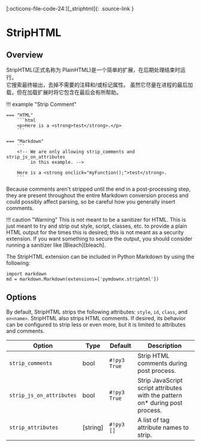 [:octicons-file-code-24:][_striphtml]{: .source-link }

# StripHTML

## Overview

StripHTML(正式名称为 PlainHTML)是一个简单的扩展，在后期处理结束时运行。  
它搜索最终输出，去掉不需要的注释和/或标记属性。
虽然它尽量在进程的最后加载，但在加载扩展时将它包含在最后会有所帮助。

!!! example "Strip Comment"

    === "HTML"
        ```html
        <p>Here is a <strong>test</strong>.</p>
        ```

    === "Markdown"
        ```
        <!-- We are only allowing strip_comments and strip_js_on_attributes
             in this example. -->

        Here is a <strong onclick="myFunction();">test</strong>.
        ```

Because comments aren't stripped until the end in a post-processing step, they are present throughout the entire
Markdown conversion process and could possibly affect parsing, so be careful how you generally insert comments.

!!! caution "Warning"
This is not meant to be a sanitizer for HTML. This is just meant to try and strip out style, script, classes, etc.
to provide a plain HTML output for the times this is desired; this is not meant as a security extension. If you
want something to secure the output, you should consider running a sanitizer like [Bleach][bleach].

The StripHTML extension can be included in Python Markdown by using the following:

```py3
import markdown
md = markdown.Markdown(extensions=['pymdownx.striphtml'])
```

## Options

By default, StripHTML strips the following attributes: `style`, `id`, `class`, and `on<name>`. StripHTML also strips
HTML comments. If desired, its behavior can be configured to strip less or even more, but it is limited to attributes
and comments.

| Option                   | Type     | Default      | Description                                                                   |
| ------------------------ | -------- | ------------ | ----------------------------------------------------------------------------- |
| `strip_comments`         | bool     | `#!py3 True` | Strip HTML comments during post process.                                      |
| `strip_js_on_attributes` | bool     | `#!py3 True` | Strip JavaScript script attributes with the pattern on\* during post process. |
| `strip_attributes`       | [string] | `#!py3 []`   | A list of tag attribute names to strip.                                       |
